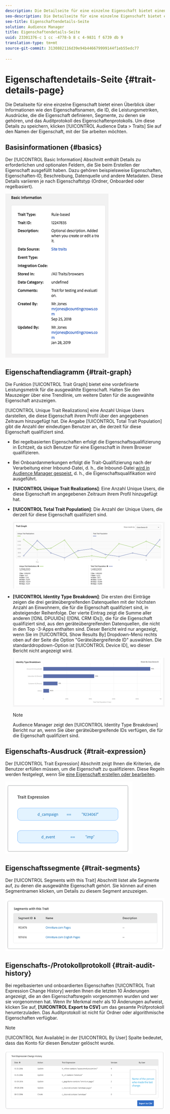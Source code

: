 ```yaml
---
description: Die Detailseite für eine einzelne Eigenschaft bietet einen Überblick über Informationen wie den Eigenschaftsnamen, die ID, die Leistungsmetriken, Ausdrücke, die die Eigenschaft definieren, Segmente, zu denen sie gehören, und das Auditprotokoll des Eigenschaftenprotokolls. Um diese Details zu speichern, gehen Sie zu Zielgruppendaten > Eigenschaften und klicken Sie auf den Namen der Eigenschaft, mit der Sie arbeiten möchten.
seo-description: Die Detailseite für eine einzelne Eigenschaft bietet einen Überblick über Informationen wie den Eigenschaftsnamen, die ID, die Leistungsmetriken, Ausdrücke, die die Eigenschaft definieren, Segmente, zu denen sie gehören, und das Auditprotokoll des Eigenschaftenprotokolls. Um diese Details zu speichern, gehen Sie zu Zielgruppendaten > Eigenschaften und klicken Sie auf den Namen der Eigenschaft, mit der Sie arbeiten möchten.
seo-title: Eigenschaftendetails-Seite
solution: Audience Manager
title: Eigenschaftendetails-Seite
uuid: 23301376-c 1 cc -4778-b 8 c 4-9831 f 6739 db 9
translation-type: tm+mt
source-git-commit: 3130882116d39e94b446679999144f1eb55edc77

---
```



# Eigenschaftendetails-Seite {#trait-details-page}

Die Detailseite für eine einzelne Eigenschaft bietet einen Überblick über Informationen wie den Eigenschaftsnamen, die ID, die Leistungsmetriken, Ausdrücke, die die Eigenschaft definieren, Segmente, zu denen sie gehören, und das Auditprotokoll des Eigenschaftenprotokolls. Um diese Details zu speichern, klicken [!UICONTROL Audience Data > Traits] Sie auf den Namen der Eigenschaft, mit der Sie arbeiten möchten.

## Basisinformationen {#basics}

Der [!UICONTROL Basic Information] Abschnitt enthält Details zu erforderlichen und optionalen Feldern, die Sie beim Erstellen der Eigenschaft ausgefüllt haben. Dazu gehören beispielsweise Eigenschaften, Eigenschaften-ID, Beschreibung, Datenquelle und andere Metadaten. Diese Details variieren je nach Eigenschaftstyp (Ordner, Onboarded oder regelbasiert).

![](assets/basicInfo.png)

## Eigenschaftendiagramm {#trait-graph}

Die Funktion [!UICONTROL Trait Graph] bietet eine vordefinierte Leistungsmetrik für die ausgewählte Eigenschaft. Halten Sie den Mauszeiger über eine Trendlinie, um weitere Daten für die ausgewählte Eigenschaft anzuzeigen.

[!UICONTROL Unique Trait Realizations] eine Anzahl Unique Users darstellen, die diese Eigenschaft ihrem Profil über den angegebenen Zeitraum hinzugefügt hat. Die Angabe [!UICONTROL Total Trait Population] gibt die Anzahl der eindeutigen Benutzer an, die derzeit für diese Eigenschaft qualifiziert sind.

* Bei regelbasierten Eigenschaften erfolgt die Eigenschaftsqualifizierung in Echtzeit, da sich Benutzer für eine Eigenschaft in ihrem Browser qualifizieren.
* Bei Onboardanmerkungen erfolgt die Trait-Qualifizierung nach der Verarbeitung einer Inbound-Datei, d. h., die Inbound-Datei [wird in Audience Manager gespeist,](../../faq/faq-inbound-data-ingestion.md) d. h., die Eigenschaftsqualifikation wird ausgeführt.
* **[!UICONTROL Unique Trait Realizations]**: Eine Anzahl Unique Users, die diese Eigenschaft im angegebenen Zeitraum ihrem Profil hinzugefügt hat.
* **[!UICONTROL Total Trait Population]**: Die Anzahl der Unique Users, die derzeit für diese Eigenschaft qualifiziert sind.

   ![trait-graph](assets/trait-summary.png)

* **[!UICONTROL Identity Type Breakdown]**: Die ersten drei Einträge zeigen die drei geräteübergreifenden Datenquellen mit der höchsten Anzahl an Einwohnern, die für die Eigenschaft qualifiziert sind, in absteigender Reihenfolge. Der vierte Eintrag zeigt die Summe aller anderen [!DNL DPUUIDs] ([!DNL CRM IDs]), die für die Eigenschaft qualifiziert sind, aus den geräteübergreifenden Datenquellen, die nicht in den Top -3-Apps enthalten sind. Dieser Bericht wird nur angezeigt, wenn Sie im [!UICONTROL Show Results By] Dropdown-Menü rechts oben auf der Seite die Option "Geräteübergreifende ID" auswählen. Die standarddropdown-Option ist [!UICONTROL Device ID], wo dieser Bericht nicht angezeigt wird.

   ![trait-graph](assets/trait-identity.png)
   > [!NOTE]
   > Audience Manager zeigt den [!UICONTROL Identity Type Breakdown] Bericht nur an, wenn Sie über geräteübergreifende IDs verfügen, die für die Eigenschaft qualifiziert sind.

## Eigenschafts-Ausdruck {#trait-expression}

Der [!UICONTROL Trait Expression] Abschnitt zeigt Ihnen die Kriterien, die Benutzer erfüllen müssen, um die Eigenschaft zu qualifizieren. Diese Regeln werden festgelegt, wenn Sie [eine Eigenschaft erstellen oder bearbeiten](../../features/traits/about-trait-builder.md).

![](assets/traitExpression.png)

## Eigenschaftssegmente {#trait-segments}

Der [!UICONTROL Segments with this Trait] Abschnitt listet alle Segmente auf, zu denen die ausgewählte Eigenschaft gehört. Sie können auf einen Segmentnamen klicken, um Details zu diesem Segment anzuzeigen.

![](assets/traitSegments.png)

## Eigenschafts-/Protokollprotokoll {#trait-audit-history}

Bei regelbasierten und onboardierten Eigenschaften [!UICONTROL Trait Expression Change History] werden Ihnen die letzten 10 Änderungen angezeigt, die an den Eigenschaftsregeln vorgenommen wurden und wer sie vorgenommen hat. Wenn Ihr Merkmal mehr als 10 Änderungen aufweist, klicken Sie auf, **[!UICONTROL Export to CSV]** um das gesamte Prüfprotokoll herunterzuladen. Das Auditprotokoll ist nicht für Ordner oder algorithmische Eigenschaften verfügbar.

>[!NOTE]
>
>[!UICONTROL Not Available] in der [!UICONTROL By User] Spalte bedeutet, dass das Konto für diesen Benutzer gelöscht wurde.

![](assets/traitHistory.png)